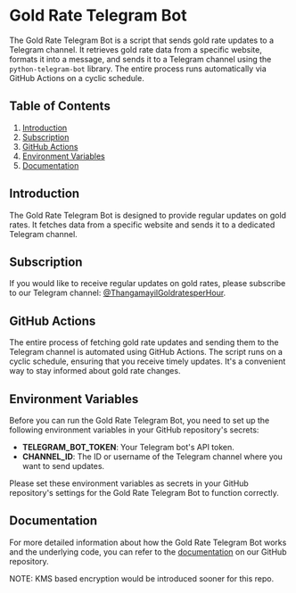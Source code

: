 # Gold Rate Telegram Bot


The Gold Rate Telegram Bot is a script that sends gold rate updates to a Telegram channel. It retrieves gold rate data from a specific website, formats it into a message, and sends it to a Telegram channel using the `python-telegram-bot` library. The entire process runs automatically via GitHub Actions on a cyclic schedule.

## Table of Contents
1. [Introduction](#introduction)
2. [Subscription](#subscription)
3. [GitHub Actions](#github-actions)
4. [Environment Variables](#environment-variables)
5. [Documentation](#documentation)

## Introduction <a name="introduction"></a>

The Gold Rate Telegram Bot is designed to provide regular updates on gold rates. It fetches data from a specific website and sends it to a dedicated Telegram channel.

## Subscription <a name="subscription"></a>

If you would like to receive regular updates on gold rates, please subscribe to our Telegram channel: [@ThangamayilGoldratesperHour](https://t.me/+dRZFgdLz3No0ZmY1).

## GitHub Actions <a name="github-actions"></a>

The entire process of fetching gold rate updates and sending them to the Telegram channel is automated using GitHub Actions. The script runs on a cyclic schedule, ensuring that you receive timely updates. It's a convenient way to stay informed about gold rate changes.

## Environment Variables <a name="environment-variables"></a>

Before you can run the Gold Rate Telegram Bot, you need to set up the following environment variables in your GitHub repository's secrets:

- **TELEGRAM_BOT_TOKEN**: Your Telegram bot's API token.
- **CHANNEL_ID**: The ID or username of the Telegram channel where you want to send updates.

Please set these environment variables as secrets in your GitHub repository's settings for the Gold Rate Telegram Bot to function correctly.


## Documentation <a name="documentation"></a>

For more detailed information about how the Gold Rate Telegram Bot works and the underlying code, you can refer to the [documentation](https://github.com/your-repo/documentation.md) on our GitHub repository.

NOTE:
KMS based encryption would be introduced sooner for this repo.

